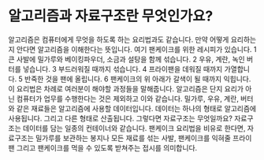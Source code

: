 # 알고리즘과 자료구조란 무엇인가요?
알고리즘은 컴퓨터에게 무엇을 하도록 하는 요리법과도 같습니다. 만약 어떻게 요리하는지 안다면 알고리즘을 이해한다는 뜻입니다.
여기 팬케이크를 위한 레시피가 있습니다.
1 큰 사발에 밀가루와 베이킹파우더, 소금과 설탕을 함께 섞습니다.
2 우유, 계란, 녹인 버터를 넣습니다.
3 부드러워질 때까지 섞습니다.
4 프라이팬을 데워질 때까지 가열합니다.
5 반죽한 것을 팬에 올립니다.
6 팬케이크의 위 아래가 갈색이 될 때까지 익힙니다.
이 요리법은 차례로 여러분이 해야할 과정들을 말해줍니다. 알고리즘은 단지 요리가 아닌 컴퓨터가 업무를 수행한다는 것은 제외하고 이와 같습니다.
밀가루, 우유, 계란, 버터와 같은 재료들은 알고리즘에 사용할 데이터입니다. 데이터는 하나의 형태로 알고리즘에 사용됩니다. 그리고 다른 형태로 산출됩니다. 
그렇다면 자료구조는 무엇일까요? 자료구조는 데이터를 담는 일종의 컨테이너와 같습니다. 
팬케이크 요리법을 비유로 한다면, 자료구조는 밀가루를 보관하는 봉지나 모든 재료를 섞는 사발, 팬케이크를 익혀줄 프라이팬 그리고 팬케이크를 먹을 수 있도록 받쳐주는 접시를 의미합니다.
